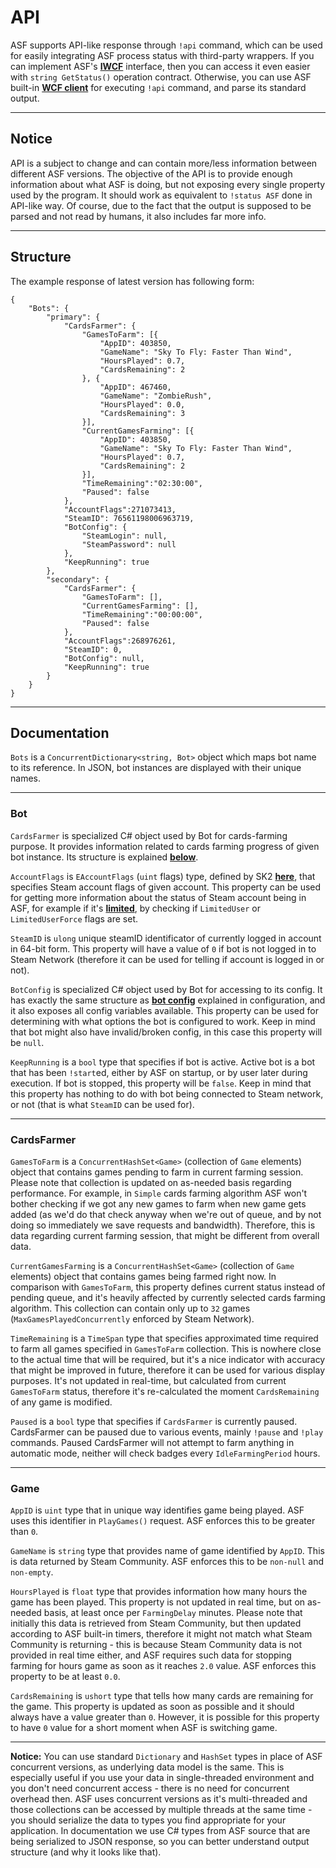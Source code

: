 # API

ASF supports API-like response through ```!api``` command, which can be used for easily integrating ASF process status with third-party wrappers. If you can implement ASF's **[IWCF](https://github.com/JustArchi/ArchiSteamFarm/blob/master/ArchiSteamFarm/WCF.cs#L34)** interface, then you can access it even easier with ```string GetStatus()``` operation contract. Otherwise, you can use ASF built-in **[WCF client](https://github.com/JustArchi/ArchiSteamFarm/wiki/WCF#client)** for executing ```!api``` command, and parse its standard output.

---

## Notice

API is a subject to change and can contain more/less information between different ASF versions. The objective of the API is to provide enough information about what ASF is doing, but not exposing every single property used by the program. It should work as equivalent to ```!status ASF``` done in API-like way. Of course, due to the fact that the output is supposed to be parsed and not read by humans, it also includes far more info.

---

## Structure

The example response of latest version has following form:

```
{
	"Bots": {
		"primary": {
			"CardsFarmer": {
				"GamesToFarm": [{
					"AppID": 403850,
					"GameName": "Sky To Fly: Faster Than Wind",
					"HoursPlayed": 0.7,
					"CardsRemaining": 2
				}, {
					"AppID": 467460,
					"GameName": "ZombieRush",
					"HoursPlayed": 0.0,
					"CardsRemaining": 3
				}],
				"CurrentGamesFarming": [{
					"AppID": 403850,
					"GameName": "Sky To Fly: Faster Than Wind",
					"HoursPlayed": 0.7,
					"CardsRemaining": 2
				}],
				"TimeRemaining":"02:30:00",
				"Paused": false
			},
			"AccountFlags":271073413,
			"SteamID": 76561198006963719,
			"BotConfig": {
				"SteamLogin": null,
				"SteamPassword": null
			},
			"KeepRunning": true
		},
		"secondary": {
			"CardsFarmer": {
				"GamesToFarm": [],
				"CurrentGamesFarming": [],
				"TimeRemaining":"00:00:00",
				"Paused": false
			},
			"AccountFlags":268976261,
			"SteamID": 0,
			"BotConfig": null,
			"KeepRunning": true
		}
	}
}
```

---

## Documentation

```Bots``` is a ```ConcurrentDictionary<string, Bot>``` object which maps bot name to its reference. In JSON, bot instances are displayed with their unique names.

---

### Bot

```CardsFarmer``` is specialized C# object used by Bot for cards-farming purpose. It provides information related to cards farming progress of given bot instance. Its structure is explained **[below](#cardsfarmer)**.

```AccountFlags``` is ```EAccountFlags``` (```uint``` flags) type, defined by SK2 **[here](https://github.com/SteamRE/SteamKit/blob/afda0753a3894c5c1fc4056aaf27ecc3f83426cb/Resources/SteamLanguage/enums.steamd#L81)**, that specifies Steam account flags of given account. This property can be used for getting more information about the status of Steam account being in ASF, for example if it's **[limited](https://support.steampowered.com/kb_article.php?ref=3330-IAGK-7663)**, by checking if ```LimitedUser``` or ```LimitedUserForce``` flags are set.

```SteamID``` is ```ulong``` unique steamID identificator of currently logged in account in 64-bit form. This property will have a value of ```0``` if bot is not logged in to Steam Network (therefore it can be used for telling if account is logged in or not).

```BotConfig``` is specialized C# object used by Bot for accessing to its config. It has exactly the same structure as **[bot config](https://github.com/JustArchi/ArchiSteamFarm/wiki/Configuration#bot-config)** explained in configuration, and it also exposes all config variables available. This property can be used for determining with what options the bot is configured to work. Keep in mind that bot might also have invalid/broken config, in this case this property will be ```null```.

```KeepRunning``` is a ```bool``` type that specifies if bot is active. Active bot is a bot that has been ```!start```ed, either by ASF on startup, or by user later during execution. If bot is stopped, this property will be ```false```. Keep in mind that this property has nothing to do with bot being connected to Steam network, or not (that is what ```SteamID``` can be used for).

---

### CardsFarmer

```GamesToFarm``` is a ```ConcurrentHashSet<Game>``` (collection of ```Game``` elements) object that contains games pending to farm in current farming session. Please note that collection is updated on as-needed basis regarding performance. For example, in ```Simple``` cards farming algorithm ASF won't bother checking if we got any new games to farm when new game gets added (as we'd do that check anyway when we're out of queue, and by not doing so immediately we save requests and bandwidth). Therefore, this is data regarding current farming session, that might be different from overall data.

```CurrentGamesFarming``` is a ```ConcurrentHashSet<Game>``` (collection of ```Game``` elements) object that contains games being farmed right now. In comparison with ```GamesToFarm```, this property defines current status instead of pending queue, and it's heavily affected by currently selected cards farming algorithm. This collection can contain only up to ```32``` games (```MaxGamesPlayedConcurrently``` enforced by Steam Network).

```TimeRemaining``` is a ```TimeSpan``` type that specifies approximated time required to farm all games specified in ```GamesToFarm``` collection. This is nowhere close to the actual time that will be required, but it's a nice indicator with accuracy that might be improved in future, therefore it can be used for various display purposes. It's not updated in real-time, but calculated from current ```GamesToFarm``` status, therefore it's re-calculated the moment ```CardsRemaining``` of any game is modified.

```Paused``` is a ```bool``` type that specifies if ```CardsFarmer``` is currently paused. CardsFarmer can be paused due to various events, mainly ```!pause``` and ```!play``` commands. Paused CardsFarmer will not attempt to farm anything in automatic mode, neither will check badges every ```IdleFarmingPeriod``` hours.

---

### Game

```AppID``` is ```uint``` type that in unique way identifies game being played. ASF uses this identifier in ```PlayGames()``` request. ASF enforces this to be greater than ```0```.

```GameName``` is ```string``` type that provides name of game identified by ```AppID```. This is data returned by Steam Community. ASF enforces this to be ```non-null``` and ```non-empty```.

```HoursPlayed``` is ```float``` type that provides information how many hours the game has been played. This property is not updated in real time, but on as-needed basis, at least once per ```FarmingDelay``` minutes. Please note that initially this data is retrieved from Steam Community, but then updated according to ASF built-in timers, therefore it might not match what Steam Community is returning - this is because Steam Community data is not provided in real time either, and ASF requires such data for stopping farming for hours game as soon as it reaches ```2.0``` value. ASF enforces this property to be at least ```0.0```.

```CardsRemaining``` is ```ushort``` type that tells how many cards are remaining for the game. This property is updated as soon as possible and it should always have a value greater than ```0```. However, it is possible for this property to have ```0``` value for a short moment when ASF is switching game.

---

**Notice:** You can use standard ```Dictionary``` and ```HashSet``` types in place of ASF concurrent versions, as underlying data model is the same. This is especially useful if you use your data in single-threaded environment and you don't need concurrent access - there is no need for concurrent overhead then. ASF uses concurrent versions as it's multi-threaded and those collections can be accessed by multiple threads at the same time - you should serialize the data to types you find appropriate for your application. In documentation we use C# types from ASF source that are being serialized to JSON response, so you can better understand output structure (and why it looks like that).